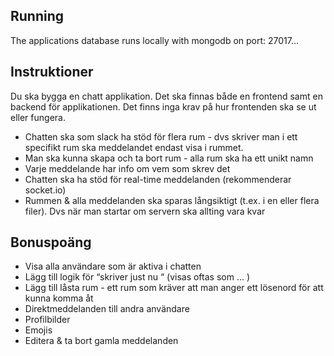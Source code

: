 ## Running
The applications database runs locally with mongodb on port: 27017...

## Instruktioner

Du ska bygga en chatt applikation. Det ska finnas både en frontend samt en backend för applikationen. Det finns inga krav på hur frontenden ska se ut eller fungera.   

* Chatten ska som slack ha stöd för flera rum - dvs skriver man i ett specifikt rum ska meddelandet endast visa i rummet. 
* Man ska kunna skapa och ta bort rum - alla rum ska ha ett unikt namn
* Varje meddelande har info om vem som skrev det
* Chatten ska ha stöd för real-time meddelanden (rekommenderar socket.io)
* Rummen & alla meddelanden ska sparas långsiktigt (t.ex. i en eller flera filer). Dvs när man startar om servern ska allting vara kvar

## Bonuspoäng

* Visa alla användare som är aktiva i chatten
* Lägg till logik för “skriver just nu “ (visas oftas som ... )
* Lägg till låsta rum - ett rum som kräver att man anger ett lösenord för att kunna komma åt
* Direktmeddelanden till andra användare
* Profilbilder
* Emojis
* Editera & ta bort gamla meddelanden
